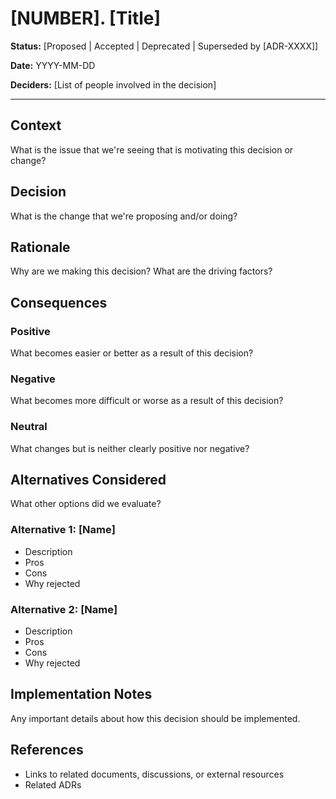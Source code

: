 # [NUMBER]. [Title]

**Status:** [Proposed | Accepted | Deprecated | Superseded by [ADR-XXXX]]

**Date:** YYYY-MM-DD

**Deciders:** [List of people involved in the decision]

---

## Context
What is the issue that we're seeing that is motivating this decision or change?

## Decision
What is the change that we're proposing and/or doing?

## Rationale
Why are we making this decision? What are the driving factors?

## Consequences

### Positive
What becomes easier or better as a result of this decision?

### Negative
What becomes more difficult or worse as a result of this decision?

### Neutral
What changes but is neither clearly positive nor negative?

## Alternatives Considered
What other options did we evaluate?

### Alternative 1: [Name]
- Description
- Pros
- Cons
- Why rejected

### Alternative 2: [Name]
- Description
- Pros
- Cons
- Why rejected

## Implementation Notes
Any important details about how this decision should be implemented.

## References
- Links to related documents, discussions, or external resources
- Related ADRs